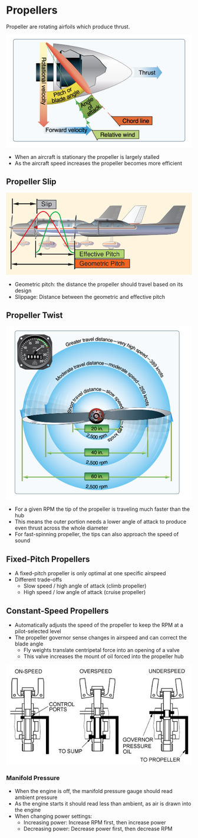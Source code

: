 # Propellers

Propeller are rotating airfoils which produce thrust.

![Propeller chord](images/image-7.png)

- When an aircraft is stationary the propeller is largely stalled
- As the aircraft speed increases the propeller becomes more efficient

## Propeller Slip

![Propeller slip](images/image-5.png)

- Geometric pitch: the distance the propeller should travel based on its design
- Slippage: Distance between the geometric and effective pitch

## Propeller Twist

![Propeller speeds](images/image-6.png)

- For a given RPM the tip of the propeller is traveling much faster than the hub
- This means the outer portion needs a lower angle of attack to produce even thrust across the whole diameter
- For fast-spinning propeller, the tips can also approach the speed of sound

## Fixed-Pitch Propellers

- A fixed-pitch propeller is only optimal at one specific airspeed
- Different trade-offs
  - Slow speed / high angle of attack (climb propeller)
  - High speed / low angle of attack (cruise propeller)

## Constant-Speed Propellers

- Automatically adjusts the speed of the propeller to keep the RPM at a pilot-selected level
- The propeller governor sense changes in airspeed and can correct the blade angle
  - Fly weights translate centripetal force into an opening of a valve
  - This valve increases the mount of oil forced into the propeller hub

![Propeller governor](images/image-8.png)

### Manifold Pressure

- When the engine is off, the manifold pressure gauge should read ambient pressure
- As the engine starts it should read less than ambient, as air is drawn into the engine
- When changing power settings:
  - Increasing power: Increase RPM first, then increase power
  - Decreasing power: Decrease power first, then decrease RPM
